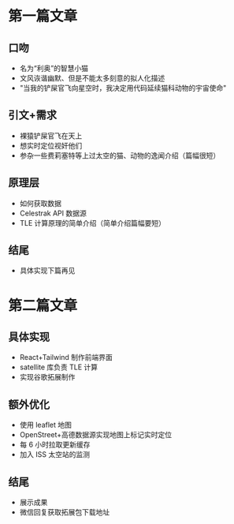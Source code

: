 # 第一篇文章

## 口吻
- 名为“利奥”的智慧小猫
- 文风诙谐幽默、但是不能太多刻意的拟人化描述
- "当我的铲屎官飞向星空时，我决定用代码延续猫科动物的宇宙使命" 

## 引文+需求
- 裸猿铲屎官飞在天上
- 想实时定位视奸他们
- 参杂一些费莉塞特等上过太空的猫、动物的逸闻介绍（篇幅很短）

## 原理层
- 如何获取数据
- Celestrak API 数据源
- TLE 计算原理的简单介绍（简单介绍篇幅要短）

## 结尾
- 具体实现下篇再见

# 第二篇文章

## 具体实现
- React+Tailwind 制作前端界面
- satellite 库负责 TLE 计算
- 实现谷歌拓展制作

## 额外优化
- 使用 leaflet 地图
- OpenStreet+高德数据源实现地图上标记实时定位
- 每 6 小时拉取更新缓存
- 加入 ISS 太空站的监测

## 结尾
- 展示成果
- 微信回复获取拓展包下载地址